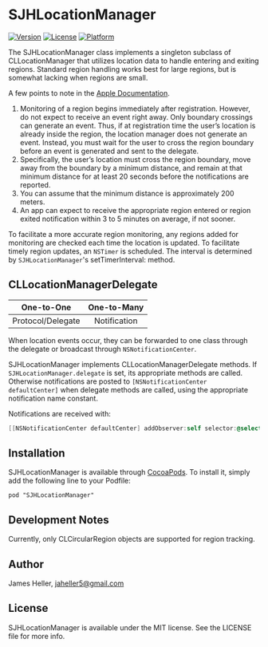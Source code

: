 # SJHLocationManager

[![Version](https://img.shields.io/cocoapods/v/SJHLocationManager.svg?style=flat)](http://cocoadocs.org/docsets/SJHLocationManager)
[![License](https://img.shields.io/cocoapods/l/SJHLocationManager.svg?style=flat)](http://cocoadocs.org/docsets/SJHLocationManager)
[![Platform](https://img.shields.io/cocoapods/p/SJHLocationManager.svg?style=flat)](http://cocoadocs.org/docsets/SJHLocationManager)

The SJHLocationManager class implements a singleton subclass of CLLocationManager that utilizes location data to handle entering and exiting regions. Standard region handling works best for large regions, but is somewhat lacking when regions are small.

A few points to note in the [Apple Documentation](https://developer.apple.com/library/ios/documentation/userexperience/conceptual/LocationAwarenessPG/RegionMonitoring/RegionMonitoring.html).

1. Monitoring of a region begins immediately after registration. However, do not expect to receive an event right away. Only boundary crossings can generate an event. Thus, if at registration time the user’s location is already inside the region, the location manager does not generate an event. Instead, you must wait for the user to cross the region boundary before an event is generated and sent to the delegate.
2. Specifically, the user’s location must cross the region boundary, move away from the boundary by a minimum distance, and remain at that minimum distance for at least 20 seconds before the notifications are reported.
3. You can assume that the minimum distance is approximately 200 meters.
4. An app can expect to receive the appropriate region entered or region exited notification within 3 to 5 minutes on average, if not sooner.

To facilitate a more accurate region monitoring, any regions added for monitoring are checked each time the location is updated. To facilitate timely region updates, an `NSTimer` is scheduled. The interval is determined by `SJHLocationManager`'s setTimerInterval: method. 

## CLLocationManagerDelegate

|     One-to-One        |  One-to-Many  |
|:-----------------:    |:------------: |
| Protocol/Delegate     | Notification  |

When location events occur, they can be forwarded to one class through the delegate or broadcast through ```NSNotificationCenter```. 

SJHLocationManager implements CLLocationManagerDelegate methods. If ```SJHLocationManager.delegate``` is set, its appropriate methods are called. Otherwise notifications are posted to ```[NSNotificationCenter defaultCenter]``` when delegate methods are called, using the appropriate notification name constant.
 
Notifications are received with:
 
```objective-c
[[NSNotificationCenter defaultCenter] addObserver:self selector:@selector(requestFinishedHandler:) name:kLocationManagerDidUpdateLocation object:nil];
```

## Installation

SJHLocationManager is available through [CocoaPods](http://cocoapods.org). To install it, simply add the following line to your Podfile:

    pod "SJHLocationManager"

## Development Notes

Currently, only CLCircularRegion objects are supported for region tracking. 

## Author

James Heller, jaheller5@gmail.com

## License

SJHLocationManager is available under the MIT license. See the LICENSE file for more info.

